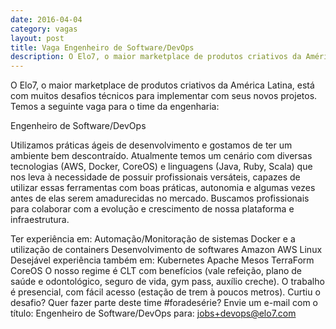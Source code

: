 ```yaml
---
date: 2016-04-04
category: vagas
layout: post
title: Vaga Engenheiro de Software/DevOps
description: O Elo7, o maior marketplace de produtos criativos da América Latina, está com muitos desafios técnicos para implementar com seus novos projetos. Temos a seguinte vaga para o time da engenharia...
---
```


O Elo7, o maior marketplace de produtos criativos da América Latina, está com muitos desafios técnicos para implementar com seus novos projetos. Temos a seguinte vaga para o time da engenharia:

Engenheiro de Software/DevOps

Utilizamos práticas ágeis de desenvolvimento e gostamos de ter um ambiente bem descontraído.
Atualmente temos um cenário com diversas tecnologias (AWS, Docker, CoreOS) e linguagens (Java, Ruby, Scala) que nos leva à necessidade de possuir profissionais versáteis, capazes de utilizar essas ferramentas com boas práticas, autonomia e algumas vezes antes de elas serem amadurecidas no mercado. Buscamos profissionais para colaborar com a evolução e crescimento de nossa plataforma e infraestrutura.

Ter experiência em:
Automação/Monitoração de sistemas
Docker e a utilização de containers
Desenvolvimento de softwares
Amazon AWS
Linux
Desejável experiência também em:
Kubernetes
Apache Mesos
TerraForm
CoreOS
O nosso regime é CLT com benefícios (vale refeição, plano de saúde e odontológico, seguro de vida, gym pass, auxílio creche). O trabalho é presencial, com fácil acesso (estação de trem à poucos metros).
Curtiu o desafio? Quer fazer parte deste time #foradesérie? Envie um e-mail com o título: Engenheiro de Software/DevOps para: jobs+devops@elo7.com
